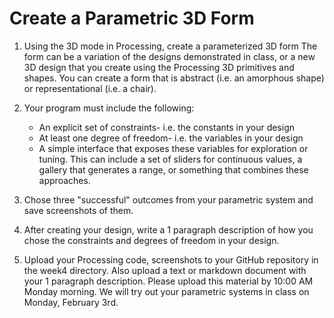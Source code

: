 # Create a Parametric 3D Form

1. Using the 3D mode in Processing, create a parameterized 3D form
    The form can be a variation of the designs demonstrated in class, or a new 3D design that you create using the Processing 3D primitives and shapes. You can create a form that is abstract (i.e. an amorphous shape) or representational (i.e. a chair). 

2. Your program must include the following:
    * An explicit set of constraints- i.e. the constants in your design
    * At least one degree of freedom- i.e. the variables in your design
    * A simple interface that exposes these variables for exploration or tuning. This can include a set of sliders for continuous values, a gallery that generates a range, or something that combines these approaches.
3. Chose three "successful" outcomes from your parametric system and save screenshots of them.

4. After creating your design, write a 1 paragraph description of how you chose the constraints and degrees of freedom in your design.

5. Upload your Processing code, screenshots to your GitHub repository in the week4 directory. Also upload a text or markdown document with your 1 paragraph description. Please upload this material by 10:00 AM Monday morning. We will try out your parametric systems in class on Monday, February 3rd.
